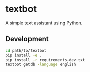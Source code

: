 # textbot
A simple text assistant using Python.


## Development

```bash
cd path/to/textbot
pip install -e .
pip install -r requirements-dev.txt
textbot getdb -language english
```

